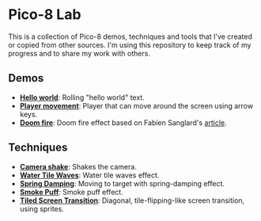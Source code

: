# Pico-8 Lab

This is a collection of Pico-8 demos, techniques and tools that I've created or copied from other sources. I'm using this repository to keep track of my progress and to share my work with others.

## Demos

- [**Hello world**](https://radwan92.github.io/pico-lab/demos/hello-world/hello-world.html): 
    Rolling "hello world" text.
- [**Player movement**](https://radwan92.github.io/pico-lab/demos/player-movement/player-movement.html): 
    Player that can move around the screen using arrow keys.
- [**Doom fire**](https://radwan92.github.io/pico-lab/demos/doom-fire/doom-fire.html): 
    Doom fire effect based on Fabien Sanglard's [article](https://fabiensanglard.net/doom_fire_psx/).

## Techniques

- [**Camera shake**](https://radwan92.github.io/pico-lab/techniques/camera-shake/camera-shake.html): 
    Shakes the camera.
- [**Water Tile Waves**](https://radwan92.github.io/pico-lab/techniques/water-tile-waves/water-tile-waves.html): 
    Water tile waves effect.
- [**Spring Damping**](https://radwan92.github.io/pico-lab/techniques/spring-damping/spring-damping.html): 
    Moving to target with spring-damping effect.
- [**Smoke Puff**](https://radwan92.github.io/pico-lab/techniques/smoke-puff/smoke-puff.html): 
    Smoke puff effect.
- [**Tiled Screen Transition**](https://radwan92.github.io/pico-lab/techniques/tiled-screen-transition/tiled-screen-transition.html): 
    Diagonal, tile-flipping-like screen transition, using sprites.